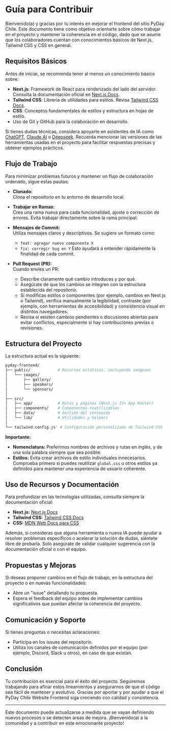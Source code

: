 # Guía para Contribuir

Bienvenido(a) y gracias por tu interés en mejorar el frontend del sitio PyDay Chile. Este documento tiene como objetivo orientarte sobre cómo trabajar en el proyecto y mantener la coherencia en el código, dado que se asume que los colaboradores cuentan con conocimientos básicos de Next.js, Tailwind CSS y CSS en general.

## Requisitos Básicos

Antes de iniciar, se recomienda tener al menos un conocimiento básico sobre:
- **Next.js**: Framework de React para renderizado del lado del servidor. Consulta la documentación oficial en [Next.js Docs](https://nextjs.org/docs).
- **Tailwind CSS**: Librería de utilidades para estilos. Revisa [Tailwind CSS Docs](https://tailwindcss.com/docs).
- **CSS**: Conceptos fundamentales de estilos y estructura en hojas de estilo.
- Uso de Git y GitHub para la colaboración en desarrollo.

Si tienes dudas técnicas, considera apoyarte en asistentes de IA como [ChatGPT](https://chat.openai.com/), [Claude AI](https://claude.ai/new) o [Deepseek](https://chat.deepseek.com/). Recuerda mencionar las versiones de las herramientas usadas en el proyecto para facilitar respuestas precisas y obtener ejemplos prácticos.

## Flujo de Trabajo

Para minimizar problemas futuros y mantener un flujo de colaboración ordenado, sigue estas pautas:

- **Clonado:**  
  Clona el repositorio en tu entorno de desarrollo local.

- **Trabajar en Ramas:**  
  Crea una rama nueva para cada funcionalidad, ajuste o corrección de errores. Evita trabajar directamente sobre la rama principal.

- **Mensajes de Commit:**  
  Utiliza mensajes claros y descriptivos. Se sugiere un formato como:
  - `feat: agregar nuevo componente X`
  - `fix: corregir bug en Y`
  Esto ayudará a entender rápidamente la finalidad de cada commit.

- **Pull Request (PR):**  
  Cuando envíes un PR:
  - Describe claramente qué cambio introduces y por qué.
  - Asegúrate de que los cambios se integren con la estructura establecida del repositorio.
  - Si modificas estilos o componentes (por ejemplo, cambios en Next.js o Tailwind), verifica manualmente la legibilidad, contraste (por ejemplo, con herramientas de accesibilidad) y consistencia visual en distintos navegadores.
  - Revisa si existen cambios pendientes o discusiones abiertas para evitar conflictos, especialmente si hay contribuciones previas o revisiones.

## Estructura del Proyecto

La estructura actual es la siguiente:

```bash
pyday-frontend/
├── public/            # Recursos estáticos, incluyendo imágenes
│   └── images/        
│       ├── gallery/   
│       ├── speakers/  
│       └── sponsors/  
│
├── src/
│   ├── app/           # Rutas y páginas (Next.js 13+ App Router)
│   ├── components/    # Componentes reutilizables
│   ├── data/          # Gestión del contenido
│   └── lib/           # Utilidades y helpers
│
└── tailwind.config.js  # Configuración personalizada de Tailwind CSS
```

**Importante:**
- **Nomenclatura:** Preferimos nombres de archivos y rutas en inglés, y de una sola palabra siempre que sea posible.
- **Estilos:** Evita crear archivos de estilo individuales innecesarios. Comprueba primero si puedes reutilizar `global.css` u otros estilos ya definidos para mantener una experiencia de usuario coherente.

## Uso de Recursos y Documentación

Para profundizar en las tecnologías utilizadas, consulta siempre la documentación oficial:
- **Next.js:** [Next.js Docs](https://nextjs.org/docs)
- **Tailwind CSS:** [Tailwind CSS Docs](https://tailwindcss.com/docs)
- **CSS:** [MDN Web Docs para CSS](https://developer.mozilla.org/es/docs/Web/CSS)

Además, si consideras que alguna herramienta o nueva IA puede ayudar a resolver problemas específicos o acelerar la solución de dudas, siéntete libre de probarla. Solo asegúrate de validar cualquier sugerencia con la documentación oficial o con el equipo.

## Propuestas y Mejoras

Si deseas proponer cambios en el flujo de trabajo, en la estructura del proyecto o en nuevas funcionalidades:
- Abre un "issue" detallando tu propuesta.
- Espera el feedback del equipo antes de implementar cambios significativos que puedan afectar la coherencia del proyecto.

## Comunicación y Soporte

Si tienes preguntas o necesitas aclaraciones:
- Participa en los issues del repositorio.
- Utiliza los canales de comunicación definidos por el equipo (por ejemplo, Discord, Slack u otros), en caso de que existan.

## Conclusión

Tu contribución es esencial para el éxito del proyecto. Seguiremos trabajando para afinar estos lineamientos y asegurarnos de que el código sea fácil de mantener y evolutivo. Gracias por aportar y por ayudar a que el PyDay Chile Website Frontend siga creciendo con calidad y consistencia.

---

Este documento puede actualizarse a medida que se vayan definiendo nuevos procesos o se detecten áreas de mejora. ¡Bienvenido(a) a la comunidad y a contribuir en este emocionante proyecto!
